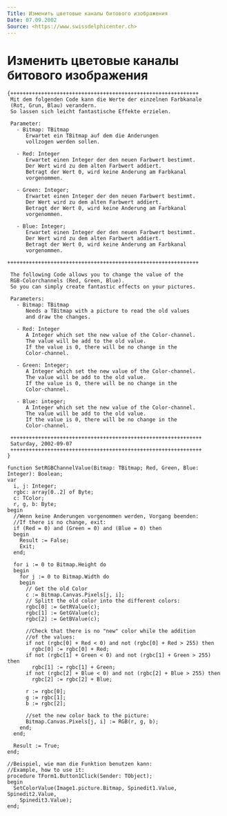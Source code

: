 ```yaml
---
Title: Изменить цветовые каналы битового изображения
Date: 07.09.2002
Source: <https://www.swissdelphicenter.ch>
---
```



Изменить цветовые каналы битового изображения
=============================================

    {+++++++++++++++++++++++++++++++++++++++++++++++++++++++++++++ 
     Mit dem folgenden Code kann die Werte der einzelnen Farbkanale 
     (Rot, Grun, Blau) verandern. 
     So lassen sich leicht fantastische Effekte erzielen. 
     
     Parameter: 
       - Bitmap: TBitmap 
          Erwartet ein TBitmap auf dem die Anderungen 
          vollzogen werden sollen. 
     
       - Red: Integer 
          Erwartet einen Integer der den neuen Farbwert bestimmt. 
          Der Wert wird zu dem alten Farbwert addiert. 
          Betragt der Wert 0, wird keine Anderung am Farbkanal 
          vorgenommen. 
     
       - Green: Integer; 
          Erwartet einen Integer der den neuen Farbwert bestimmt. 
          Der Wert wird zu dem alten Farbwert addiert. 
          Betragt der Wert 0, wird keine Anderung am Farbkanal 
          vorgenommen. 
     
       - Blue: Integer; 
          Erwartet einen Integer der den neuen Farbwert bestimmt. 
          Der Wert wird zu dem alten Farbwert addiert. 
          Betragt der Wert 0, wird keine Anderung am Farbkanal 
          vorgenommen. 
     
    ++++++++++++++++++++++++++++++++++++++++++++++++++++++++++++++ 
     
     The following Code allows you to change the value of the 
     RGB-Colorchannels (Red, Green, Blue). 
     So you can simply create fantastic effects on your pictures. 
     
     Parameters: 
       - Bitmap: TBitmap 
          Needs a TBitmap with a picture to read the old values 
          and draw the changes. 
     
       - Red: Integer 
          A Integer which set the new value of the Color-channel. 
          The value will be add to the old value. 
          If the value is 0, there will be no change in the 
          Color-channel. 
     
       - Green: Integer; 
          A Integer which set the new value of the Color-channel. 
          The value will be add to the old value. 
          If the value is 0, there will be no change in the 
          Color-channel. 
     
       - Blue: integer; 
          A Integer which set the new value of the Color-channel. 
          The value will be add to the old value. 
          If the value is 0, there will be no change in the 
          Color-channel. 
     
     ++++++++++++++++++++++++++++++++++++++++++++++++++++++++++++++ 
     Saturday, 2002-09-07 
     ++++++++++++++++++++++++++++++++++++++++++++++++++++++++++++++ 
    }
     
    function SetRGBChannelValue(Bitmap: TBitmap; Red, Green, Blue: Integer): Boolean;
    var
      i, j: Integer;
      rgbc: array[0..2] of Byte;
      c: TColor;
      r, g, b: Byte;
    begin
      //Wenn keine Anderungen vorgenommen werden, Vorgang beenden: 
      //If there is no change, exit: 
      if (Red = 0) and (Green = 0) and (Blue = 0) then
      begin
        Result := False;
        Exit;
      end;

      for i := 0 to Bitmap.Height do
      begin
        for j := 0 to Bitmap.Width do
        begin
          // Get the old Color 
          c := Bitmap.Canvas.Pixels[j, i];
          // Splitt the old color into the different colors: 
          rgbc[0] := GetRValue(c);
          rgbc[1] := GetGValue(c);
          rgbc[2] := GetBValue(c);

          //Check that there is no "new" color while the addition 
          //of the values: 
          if not (rgbc[0] + Red < 0) and not (rgbc[0] + Red > 255) then
            rgbc[0] := rgbc[0] + Red;
          if not (rgbc[1] + Green < 0) and not (rgbc[1] + Green > 255) then
            rgbc[1] := rgbc[1] + Green;
          if not (rgbc[2] + Blue < 0) and not (rgbc[2] + Blue > 255) then
            rgbc[2] := rgbc[2] + Blue;

          r := rgbc[0];
          g := rgbc[1];
          b := rgbc[2];

          //set the new color back to the picture: 
          Bitmap.Canvas.Pixels[j, i] := RGB(r, g, b);
        end;
      end;

      Result := True;
    end;
     
    //Beispiel, wie man die Funktion benutzen kann: 
    //Example, how to use it: 
    procedure TForm1.Button1Click(Sender: TObject);
    begin
      SetColorValue(Image1.picture.Bitmap, Spinedit1.Value, Spinedit2.Value,
        Spinedit3.Value);
    end;
